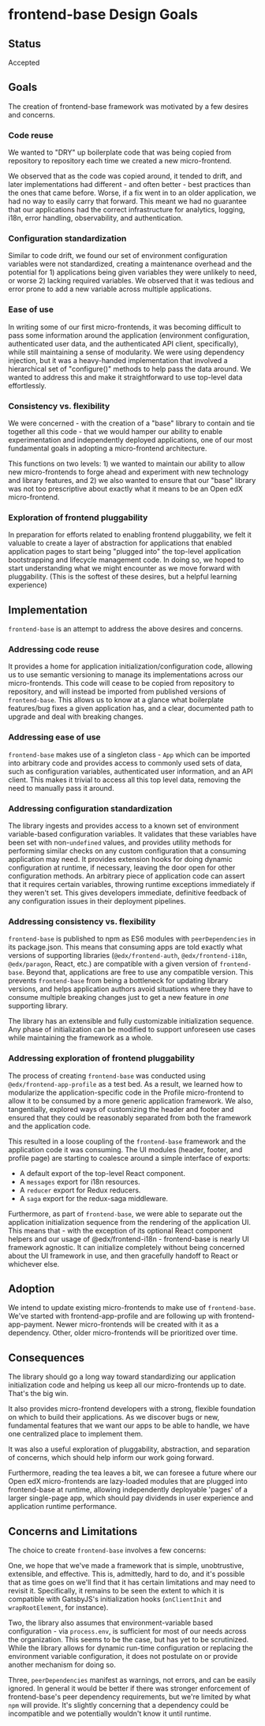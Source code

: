 # frontend-base Design Goals

## Status

Accepted

## Goals

The creation of frontend-base framework was motivated by a few desires and concerns.

### Code reuse

We wanted to "DRY" up boilerplate code that was being copied from repository to repository each time we created a new micro-frontend.

We observed that as the code was copied around, it tended to drift, and later implementations had different - and often better - best practices than the ones that came before.  Worse, if a fix went in to an older application, we had no way to easily carry that forward.  This meant we had no guarantee that our applications had the correct infrastructure for analytics, logging, i18n, error handling, observability, and authentication.

### Configuration standardization

Similar to code drift, we found our set of environment configuration variables were not standardized, creating a maintenance overhead and the potential for 1) applications being given variables they were unlikely to need, or worse 2) lacking required variables.  We observed that it was tedious and error prone to add a new variable across multiple applications.

### Ease of use

In writing some of our first micro-frontends, it was becoming difficult to pass some information around the application (environment configuration, authenticated user data, and the authenticated API client, specifically), while still maintaining a sense of modularity.  We were using dependency injection, but it was a heavy-handed implementation that involved a hierarchical set of "configure()" methods to help pass the data around.  We wanted to address this and make it straightforward to use top-level data effortlessly.

### Consistency vs. flexibility

We were concerned - with the creation of a "base" library to contain and tie together all this code - that we would hamper our ability to enable experimentation and independently deployed applications, one of our most fundamental goals in adopting a micro-frontend architecture.

This functions on two levels: 1) we wanted to maintain our ability to allow new micro-frontends to forge ahead and experiment with new technology and library features, and 2) we also wanted to ensure that our "base" library was not too prescriptive about exactly what it means to be an Open edX micro-frontend.

### Exploration of frontend pluggability

In preparation for efforts related to enabling frontend pluggability, we felt it valuable to create a layer of abstraction for applications that enabled application pages to start being "plugged into" the top-level application bootstrapping and lifecycle management code.  In doing so, we hoped to start understanding what we might encounter as we move forward with pluggability.  (This is the softest of these desires, but a helpful learning experience)

## Implementation

`frontend-base` is an attempt to address the above desires and concerns.

### Addressing code reuse

It provides a home for application initialization/configuration code, allowing us to use semantic versioning to manage its implementations across our micro-frontends.  This code will cease to be copied from repository to repository, and will instead be imported from published versions of `frontend-base`.  This allows us to know at a glance what boilerplate features/bug fixes a given application has, and a clear, documented path to upgrade and deal with breaking changes.

### Addressing ease of use

`frontend-base` makes use of a singleton class - `App` which can be imported into arbitrary code and provides access to commonly used sets of data, such as configuration variables, authenticated user information, and an API client.  This makes it trivial to access all this top level data, removing the need to manually pass it around.

### Addressing configuration standardization

The library ingests and provides access to a known set of environment variable-based configuration variables.  It validates that these variables have been set with non-`undefined` values, and provides utility methods for performing similar checks on any custom configuration that a consuming application may need.  It provides extension hooks for doing dynamic configuration at runtime, if necessary, leaving the door open for other configuration methods.  An arbitrary piece of application code can assert that it requires certain variables, throwing runtime exceptions immediately if they weren't set.  This gives developers immediate, definitive feedback of any configuration issues in their deployment pipelines.

### Addressing consistency vs. flexibility

`frontend-base` is published to npm as ES6 modules with `peerDependencies` in its package.json.  This means that consuming apps are told exactly what versions of supporting libraries (`@edx/frontend-auth`, `@edx/frontend-i18n`, `@edx/paragon`, React, etc.) are compatible with a given version of `frontend-base`.  Beyond that, applications are free to use any compatible version. This prevents `frontend-base` from being a bottleneck for updating library versions, and helps application authors avoid situations where they have to consume multiple breaking changes just to get a new feature in _one_ supporting library.

The library has an extensible and fully customizable initialization sequence.  Any phase of initialization can be modified to support unforeseen use cases while maintaining the framework as a whole.

### Addressing exploration of frontend pluggability

The process of creating `frontend-base` was conducted using `@edx/frontend-app-profile` as a test bed.  As a result, we learned how to modularize the application-specific code in the Profile micro-frontend to allow it to be consumed by a more generic application framework.  We also, tangentially, explored ways of customizing the header and footer and ensured that they could be reasonably separated from both the framework and the application code.

This resulted in a loose coupling of the `frontend-base` framework and the application code it was consuming.  The UI modules (header, footer, and profile page) are starting to coalesce around a simple interface of exports:

- A default export of the top-level React component.
- A `messages` export for i18n resources.
- A `reducer` export for Redux reducers.
- A `saga` export for the redux-saga middleware.

Furthermore, as part of `frontend-base`, we were able to separate out the application initialization sequence from the rendering of the application UI.  This means that - with the exception of its optional React component helpers and our usage of @edx/frontend-i18n - frontend-base is nearly UI framework agnostic.  It can initialize completely without being concerned about the UI framework in use, and then gracefully handoff to React or whichever else.

## Adoption

We intend to update existing micro-frontends to make use of `frontend-base`.  We've started with frontend-app-profile and are following up with frontend-app-payment.  Newer micro-frontends will be created with it as a dependency.  Other, older micro-frontends will be prioritized over time.

## Consequences

The library should go a long way toward standardizing our application initialization code and helping us keep all our micro-frontends up to date.  That's the big win.

It also provides micro-frontend developers with a strong, flexible foundation on which to build their applications.  As we discover bugs or new, fundamental features that we want our apps to be able to handle, we have one centralized place to implement them.

It was also a useful exploration of pluggability, abstraction, and separation of concerns, which should help inform our work going forward.

Furthermore, reading the tea leaves a bit, we can foresee a future where our Open edX micro-frontends are lazy-loaded modules that are plugged into frontend-base at runtime, allowing independently deployable 'pages' of a larger single-page app, which should pay dividends in user experience and application runtime performance.

## Concerns and Limitations

The choice to create `frontend-base` involves a few concerns:

One, we hope that we've made a framework that is simple, unobtrustive, extensible, and effective.  This is, admittedly, hard to do, and it's possible that as time goes on we'll find that it has certain limitations and may need to revisit it.  Specifically, it remains to be seen the extent to which it is compatible with GatsbyJS's initialization hooks (`onClientInit` and `wrapRootElement`, for instance).

Two, the library also assumes that environment-variable based configuration - via `process.env`, is sufficient for most of our needs across the organization.  This seems to be the case, but has yet to be scrutinized.  While the library allows for dynamic run-time configuration or replacing the environment variable configuration, it does not postulate on or provide another mechanism for doing so.

Three, `peerDependencies` manifest as warnings, not errors, and can be easily ignored.  In general it would be better if there was stronger enforcement of frontend-base's peer dependency requirements, but we're limited by what `npm` will provide.  It's slightly concerning that a dependency could be incompatible and we potentially wouldn't know it until runtime.
